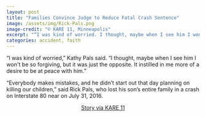 ```yaml
---
layout: post
title: "Families Convince Judge to Reduce Fatal Crash Sentence"
image: /assets/img/Rick-Pals.png
image-credit: "© KARE 11, Minneapolis"
excerpt: "“I was kind of worried. I thought, maybe when I see him I won’t be so forgiving, but it was just the opposite.”"
categories: accident, faith
---
```

<p>“I was kind of worried,” Kathy Pals said. “I thought, maybe when I see him I won't be so forgiving, but it was just the opposite. It instilled in me more of a desire to be at peace with him.”</p>

<p>“Everybody makes mistakes, and he didn’t start out that day planning on killing our children,” said Rick Pals, who lost his son’s entire family in a crash on Interstate 80 near on July 31, 2016.</p>

<p align="center"><a href="https://www.kare11.com/article/news/faith-and-forgiveness-families-convince-judge-to-reduce-fatal-crash-sentence/89-577193962" target="_blank" > Story via KARE 11 </a></p>
